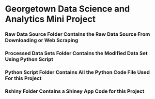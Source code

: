 # Georgetown Data Science and Analytics Mini Project


### Raw Data Source Folder Contains the Raw Data Source From Downloading or Web Scraping 

### Processed Data Sets Folder Contains the Modified Data Set Using Python Script 

### Python Script Folder Contains All the Python Code File Used For this Project

### Rshiny Folder Contains a Shiney App Code for this Project 
